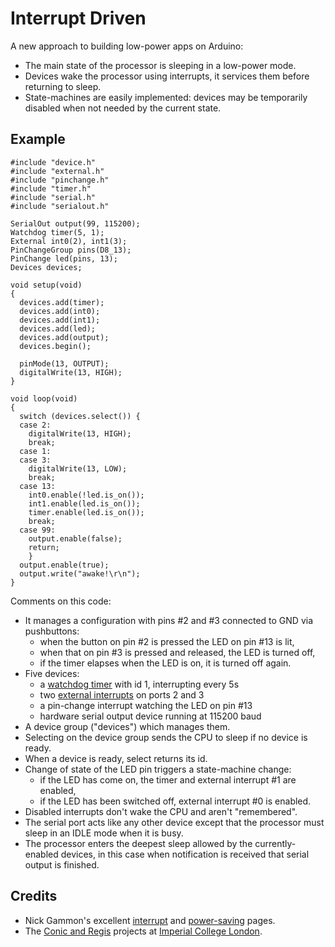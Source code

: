 Interrupt Driven
================

A new approach to building low-power apps on Arduino:
* The main state of the processor is sleeping in a low-power mode.
* Devices wake the processor using interrupts, it services them before 
  returning to sleep.
* State-machines are easily implemented: devices may be temporarily disabled 
  when not needed by the current state.

Example
-------

    #include "device.h"
    #include "external.h"
    #include "pinchange.h"
    #include "timer.h"
    #include "serial.h"
    #include "serialout.h"

    SerialOut output(99, 115200);
    Watchdog timer(5, 1);
    External int0(2), int1(3);
    PinChangeGroup pins(D8_13);
    PinChange led(pins, 13);
    Devices devices;
    
    void setup(void)
    {
      devices.add(timer);
      devices.add(int0);
      devices.add(int1);
      devices.add(led);
      devices.add(output);
      devices.begin();
    	 
      pinMode(13, OUTPUT);
      digitalWrite(13, HIGH);
    }
    
    void loop(void)
    {
      switch (devices.select()) {
      case 2:
        digitalWrite(13, HIGH);
        break;
      case 1:
      case 3:
        digitalWrite(13, LOW);
        break;
      case 13:
        int0.enable(!led.is_on());
        int1.enable(led.is_on());
        timer.enable(led.is_on());
        break;
      case 99:
        output.enable(false);
        return;
    	}
      output.enable(true);
      output.write("awake!\r\n");
    }

Comments on this code:
* It manages a configuration with pins #2 and #3 connected to GND via pushbuttons:
  - when the button on pin #2 is pressed the LED on pin #13 is lit,
  - when that on pin #3 is pressed and released, the LED is turned off,
  - if the timer elapses when the LED is on, it is turned off again.
* Five devices: 
  - a [watchdog timer](http://evothings.com/watchdog-timers-how-to-reduce-power-usage-in-your-arduino-projects/) with id 1, interrupting every 5s
  - two [external interrupts](http://gonium.net/md/2006/12/20/handling-external-interrupts-with-arduino/) on ports 2 and 3
  - a pin-change interrupt watching the LED on pin #13
  - hardware serial output device running at 115200 baud
* A device group ("devices") which manages them.
* Selecting on the device group sends the CPU to sleep if no device is ready.
* When a device is ready, select returns its id.
* Change of state of the LED pin triggers a state-machine change: 
  - if the LED has come on, the timer and external interrupt #1 are enabled, 
  - if the LED has been switched off, external interrupt #0 is enabled.
* Disabled interrupts don't wake the CPU and aren't "remembered".
* The serial port acts like any other device except that the processor must sleep in an IDLE mode when it is busy.
* The processor enters the deepest sleep allowed by the currently-enabled devices, in this case when notification is received that serial output is finished.

Credits
-------
* Nick Gammon's excellent [interrupt](http://gammon.com.au/interrupts)
  and [power-saving](http://www.gammon.com.au/forum/?id=11497) pages.
* The [Conic and Regis](http://www-dse.doc.ic.ac.uk/cgi-bin/moin.cgi/Research) projects at [Imperial College London](http://wp.doc.ic.ac.uk/dse/).
